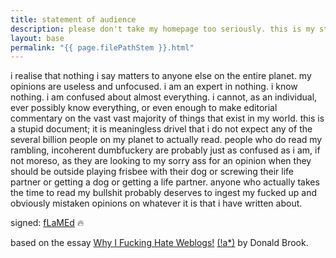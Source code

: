 ```yaml
---
title: statement of audience
description: please don't take my homepage too seriously. this is my statement of intent for my audience.
layout: base
permalink: "{{ page.filePathStem }}.html"
---
```


i realise that nothing i say matters to anyone else on the entire planet. my opinions are useless and unfocused. i am an expert in nothing. i know nothing. i am confused about almost everything. i cannot, as an individual, ever possibly know everything, or even enough to make editorial commentary on the vast vast majority of things that exist in my world. this is a stupid document; it is meaningless drivel that i do not expect any of the several billion people on my planet to actually read. people who do read my rambling, incoherent dumbfuckery are probably just as confused as i am, if not moreso, as they are looking to my sorry ass for an opinion when they should be outside playing frisbee with their dog or screwing their life partner or getting a dog or getting a life partner. anyone who actually takes the time to read my bullshit probably deserves to ingest my fucked up and obviously mistaken opinions on whatever it is that i have written about.

signed: [fLaMEd](../about.html) 🔥

based on the essay [Why I Fucking Hate Weblogs!](http://mama.indstate.edu/users/bones/WhyIHateWebLogs.html) [(!a*)](https://web.archive.org/web/20200217165616/http://mama.indstate.edu/users/bones/WhyIHateWebLogs.html#conc) by Donald Brook.